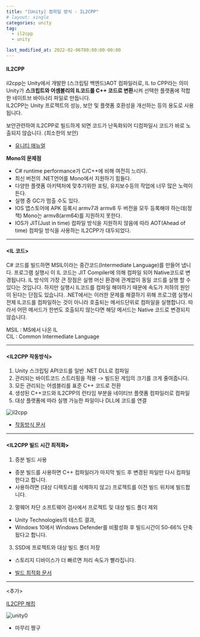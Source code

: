 ```yaml
---
title: "[Unity] 컴파일 방식 - IL2CPP"
# layout: single
categories: unity
tag: 
  - il2cpp
  - unity

last_modified_at: 2022-02-06T00:00:00-00:00
---
```


#### IL2CPP
il2cpp는 Unity에서 개발한 (스크립팅 백엔드)AOT 컴파일러로, IL to CPP라는 의미   
Unity가 **스크립트와 어셈블리의 IL코드를 C++ 코드로 변환**시켜 선택한 플랫폼에 적합한 네이트브 바이너리 파일로 만듭니다.   
IL2CPP는 Unity 프로젝트의 성능, 보안 및 플랫폼 호환성을 개선하는 등의 용도로 사용됩니다.

보안관련하여 IL2CPP로 빌드하게 되면 코드가 난독화되어 디컴파일시 코드가 바로 노출되지 않습니다. (최소한의 보안)    

- [유니티 매뉴얼](https://docs.unity3d.com/kr/2018.4/Manual/IL2CPP.html)    

**Mono의 문제점**   
- C# runtime performance가 C/C++에 비해 여전히 느리다.
- 최신 버전의 .NET언어를 Mono에서 지원하기 힘들다.
- 다양한 플랫폼 아키텍처에 맞추기위한 포팅, 유지보수등의 작업에 너무 많은 노력이 든다.
- 실행 중 GC가 멈출 수도 있다.
- IOS 앱스토어에 APK 등록시 armv7과 armv8 두 버전을 모두 등록해야 하는데(정책) Mono는 armv8(arm64)를 지원하지 못한다.
- IOS가 JIT(Just in time) 컴파일 방식을 지원하지 않음에 따라 AOT(Ahead of time) 컴파일 방식을 사용하는 IL2CPP가 대두되었다.
 
--- 

#### \<IL 코드\>

C# 코드를 빌드하면 MSIL이라는 중간코드(Intermediate Language)를 만들어 냅니다. 프로그램 실행시 이 IL 코드는 JIT Compiler에 의해 컴파일 되어 Native코드로 변경됩니다. IL 방식의 가장 큰 장점은 실행 머신 환경에 관계없이 동일 코드를 실행 할 수 있다는 것입니다. 하지만 실행시 IL코드를 컴파일 해야하기 때문에 속도가 저하의 원인이 된다는 단점도 있습니다. .NET에서는 이러한 문제를 해결하기 위해 프로그램 실행시 전체 IL코드를 컴파일하는 것이 아니라 호출되는 메서드단위로 컴파일을 실행합니다. 따라서 어떤 메서드가 한번도 호출되지 않는다면 해당 메서드는 Native 코드로 변경되지 않습니다.    

MSIL  :  MS에서 나온 IL   
CIL    :  Common Intermediate Language   

---

#### \<IL2CPP 작동방식\>
1. Unity 스크립팅 API코드를 일반 .NET DLL로 컴파일
2. 관리되는 바이트코드 스트리핑을 적용 -> 빌드된 게임의 크기를 크게 줄여줍니다.
3. 모든 관리되는 어셈블리를 표준 C++ 코드로 전환
4. 생성된 C++코드와 IL2CPP의 런타임 부분을 네이티브 플랫폼 컴파일러로 컴파일
5. 대상 플랫폼에 따라 실행 가능한 파일이나 DLL에 코드를 연결

![il2cpp](https://user-images.githubusercontent.com/46421475/152694169-4f5f93d6-1d6b-4281-8ab5-1742ff68e18b.png)

- [작동방식 문서](https://docs.unity3d.com/kr/2018.4/Manual/IL2CPP-HowItWorks.html)

--- 

#### \<IL2CPP 빌드 시간 최적화\>

1. 증분 빌드 사용
  - 증분 빌드를 사용하면 C++ 컴파일러가 마지막 빌드 후 변경된 파일만 다시 컴파일한다고 합니다.
  - 사용하려면 (대상 디렉토리를 삭제하지 않고) 프로젝트를 이전 빌드 위치에 빌드합니다.
2. 멀웨어 차단 소프트웨어 검사에서 프로젝트 및 대상 빌드 폴더 제외
  - Unity Technologies의 테스트 결과,
  - Windows 10에서 Windows Defender를 비활성화 후 빌드시간이 50-66% 단축됬다고 합니다.
3. SSD에 프로젝트와 대상 빌드 폴더 저장
  - 스토리지 디바이스가 더 빠르면 처리 속도가 빨라집니다.

- [빌드 최적화 문서](https://docs.unity3d.com/kr/2018.4/Manual/IL2CPP-OptimizingBuildTimes.html)

--- 

\<추가\>    

[IL2CPP 해킹](http://linforum.kr/bbs/board.php?bo_table=android&wr_id=4&sca=%EA%B0%95%EC%A2%8C&page=2)   


![unity0](https://user-images.githubusercontent.com/46421475/152694310-60b9fbdc-60d1-4941-8d18-136e355e9e26.png)   
- 마무리 짱구